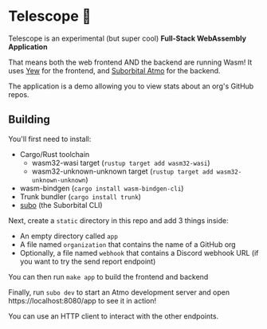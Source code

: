 # Telescope 🔭

Telescope is an experimental (but super cool) **Full-Stack WebAssembly Application**

That means both the web frontend AND the backend are running Wasm! It uses [Yew](https://github.com/yewstack/yew) for the frontend, and [Suborbital Atmo](https://github.com/suborbital/atmo) for the backend.

The application is a demo allowing you to view stats about an org's GitHub repos.

## Building
You'll first need to install:
- Cargo/Rust toolchain
	- wasm32-wasi target (`rustup target add wasm32-wasi`)
	- wasm32-unknown-unknown target (`rustup target add wasm32-unknown-unknown`)
- wasm-bindgen (`cargo install wasm-bindgen-cli`)
- Trunk bundler (`cargo install trunk`)
- [subo](https://github.com/suborbital/subo) (the Suborbital CLI)

Next, create a `static` directory in this repo and add 3 things inside:
- An empty directory called `app`
- A file named `organization` that contains the name of a GitHub org
- Optionally, a file named `webhook` that contains a Discord webhook URL (if you want to try the send report endpoint)

You can then run `make app` to build the frontend and backend

Finally, run `subo dev` to start an Atmo development server and open https://localhost:8080/app to see it in action!

You can use an HTTP client to interact with the other endpoints.